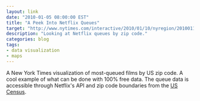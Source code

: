 ```yaml
---
layout: link
date: "2010-01-05 08:00:00 EST"
title: "A Peek Into Netflix Queues"
target: "http://www.nytimes.com/interactive/2010/01/10/nyregion/20100110-netflix-map.html"
description: "Looking at Netflix queues by zip code."
categories: blog
tags:
- data visualization
- maps
---
```


A New York Times visualization of most-queued films by US zip code. A cool example of what can be done with 100% free data. The queue data is accessible through Netflix's API and zip code boundaries from the [US Census](https://www.census.gov/geo/maps-data/data/tiger.html).
